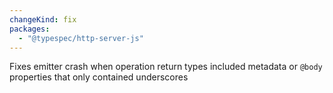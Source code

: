 ```yaml
---
changeKind: fix
packages:
  - "@typespec/http-server-js"
---
```


Fixes emitter crash when operation return types included metadata or `@body` properties that only contained underscores